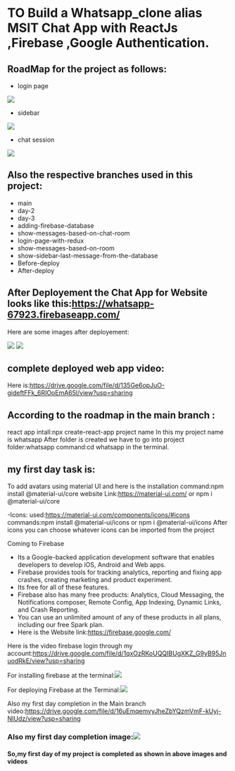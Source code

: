 # TO Build a Whatsapp_clone alias MSIT Chat App with ReactJs ,Firebase ,Google Authentication.

## RoadMap for the project as follows:

- login page

![](Images/login.png)

- sidebar

![](Images/sidebar.png)

- chat session

![](Images/chat.png)

## Also the respective branches used in this project:
- main
- day-2
- day-3
- adding-firebase-database
- show-messages-based-on-chat-room
- login-page-with-redux
- show-messages-based-on-room
- show-sidebar-last-message-from-the-database
- Before-deploy
- After-deploy

## After Deployement the Chat App for Website looks like this:https://whatsapp-67923.firebaseapp.com/

Here are some images after deployement:

![](Images/basic_app.png)
![](Images/basic_app-2.png)

## complete deployed web app video:

Here is:https://drive.google.com/file/d/135Ge6opJuO-gideftFFk_6RIOoEmA65l/view?usp=sharing


## According to the roadmap in the main branch :
react app intall:npx create-react-app project name
In this my project name is whatsapp
After folder is created we have to go into project folder:whatsapp
command:cd whatsapp in the terminal.

## my first day task is:
To add avatars using material UI and here is the installation command:npm install @material-ui/core
website Link:https://material-ui.com/
or npm i @material-ui/core

-Icons:
used:https://material-ui.com/components/icons/#icons
commands:npm install @material-ui/icons or
npm i @material-ui/icons
After icons you can choose whatever icons can be imported from the project

Coming to Firebase 
- Its a Google-backed application development software that enables developers to develop iOS, Android and Web apps. 
- Firebase provides tools for tracking analytics, reporting and fixing app crashes, creating marketing and product experiment.
- Its free for all of these features. 
- Firebase also has many free products: Analytics, Cloud Messaging, the Notifications composer, Remote Config, App Indexing, Dynamic Links, and Crash Reporting.
-  You can use an unlimited amount of any of these products in all plans, including our free Spark plan.
-  Here is the Website link:https://firebase.google.com/

Here is the video firebase login through my account:https://drive.google.com/file/d/1qxOzRKoUQQIBUgXKZ_G9yB95JnuodRkE/view?usp=sharing

For installing firebase at the terminal:![](Images/firebase-1.png)

For deploying Firebase at the Terminal:![](Images/firebase2.png)

Also my first day completion in the Main branch video:https://drive.google.com/file/d/16uEmqemvyJheZbYQzmVmF-kUyj-NIUdz/view?usp=sharing



### Also my first day completion image:![](Images/main.png)

#### So,my first day of my project is completed as shown in above images and videos








